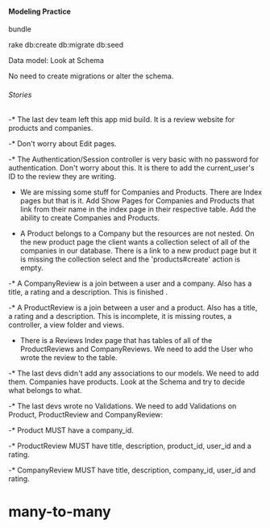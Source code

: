 #### Modeling Practice

bundle

rake db:create db:migrate db:seed

Data model: Look at Schema

No need to create migrations or alter the schema.

###### Stories

-* The last dev team left this app mid build. It is a review website for products and companies.

-* Don't worry about Edit pages.

-* The Authentication/Session controller is very basic with no password for authentication. Don't worry about this. It is there to add the current_user's ID to the review they are writing.

- We are missing some stuff for Companies and Products. There are Index pages but that is it. Add Show Pages for Companies and Products that link from their name in the index page in their respective table. Add the ability to create Companies and Products.

- A Product belongs to a Company but the resources are not nested. On the new product page the client wants a collection select of all of the companies in our database. There is a link to a new product page but it is missing the collection select and the 'products#create' action is empty.

-* A CompanyReview is a join between a user and a company. Also has a title, a rating and a description. This is finished .

-* A ProductReview is a join between a user and a product. Also has a title, a rating and a description. This is incomplete, it is missing routes, a controller, a view folder and views.

- There is a Reviews Index page that has tables of all of the ProductReviews and CompanyReviews. We need to add the User who wrote the review to the table.

-* The last devs didn't add any associations to our models. We need to add them. Companies have products. Look at the Schema and try to decide what belongs to what.

-* The last devs wrote no Validations. We need to add Validations on Product, ProductReview and CompanyReview:

-*  Product MUST have a company_id.

-*  ProductReview MUST have  title, description, product_id, user_id and a rating.

-*  CompanyReview MUST have title, description, company_id,  user_id and   rating.
# many-to-many
